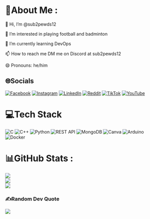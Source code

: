 # 💫About Me :
👋 Hi, I’m @sub2pewds12

👀 I’m interested in playing football and badminton

🌱 I’m currently learning DevOps

📫 How to reach me DM me on Discord at sub2pewds12

😄 Pronouns: he/him

## 🌐Socials
[![Facebook](https://img.shields.io/badge/Facebook-%231877F2.svg?logo=Facebook&logoColor=white)](https://facebook.com/https://www.facebook.com/anhkhoi.le.7568) [![Instagram](https://img.shields.io/badge/Instagram-%23E4405F.svg?logo=Instagram&logoColor=white)](https://instagram.com/https://www.instagram.com/leanhkhoi1010/) [![LinkedIn](https://img.shields.io/badge/LinkedIn-%230077B5.svg?logo=linkedin&logoColor=white)](https://linkedin.com/in/https://www.linkedin.com/in/anh-kh%C3%B4i-l%C3%AA-086522324/) [![Reddit](https://img.shields.io/badge/Reddit-%23FF4500.svg?logo=Reddit&logoColor=white)](https://reddit.com/user/https://www.reddit.com/user/Melodic_Cellist_7756/) [![TikTok](https://img.shields.io/badge/TikTok-%23000000.svg?logo=TikTok&logoColor=white)](https://tiktok.com/@https://www.tiktok.com/@subtwopewds12) [![YouTube](https://img.shields.io/badge/YouTube-%23FF0000.svg?logo=YouTube&logoColor=white)](https://youtube.com/c/https://www.youtube.com/@subpewds-ni3kl) 

# 💻Tech Stack
![C](https://img.shields.io/badge/c-%2300599C.svg?style=for-the-badge&logo=c&logoColor=white) ![C++](https://img.shields.io/badge/c++-%2300599C.svg?style=for-the-badge&logo=c%2B%2B&logoColor=white) ![Python](https://img.shields.io/badge/python-3670A0?style=for-the-badge&logo=python&logoColor=ffdd54) ![REST API](https://img.shields.io/badge/REST%20API-%232088FF.svg?style=for-the-badge&logo=api&logoColor=white) ![MongoDB](https://img.shields.io/badge/MongoDB-%234ea94b.svg?style=for-the-badge&logo=mongodb&logoColor=white) ![Canva](https://img.shields.io/badge/Canva-%2300C4CC.svg?style=for-the-badge&logo=Canva&logoColor=white) ![Arduino](https://img.shields.io/badge/-Arduino-00979D?style=for-the-badge&logo=Arduino&logoColor=white)![Docker](https://img.shields.io/badge/Docker-%232496ED.svg?style=for-the-badge&logo=docker&logoColor=white)

# 📊GitHub Stats :
![](https://github-readme-stats.vercel.app/api?username=sub2pewds12&theme=radical&hide_border=false&include_all_commits=false&count_private=false)<br/>
![](https://github-readme-streak-stats.herokuapp.com/?user=sub2pewds12&theme=radical&hide_border=false)<br/>
![](https://github-readme-stats.vercel.app/api/top-langs/?username=sub2pewds12&theme=radical&hide_border=false&include_all_commits=false&count_private=false&layout=compact)

### ✍️Random Dev Quote
![](https://quotes-github-readme.vercel.app/api?type=horizontal&theme=radical)
